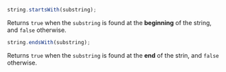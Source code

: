 ```javascript
string.startsWith(substring);
```

Returns `true` when the `substring` is found at the **beginning** of the string, and `false` otherwise.

```javascript
string.endsWith(substring);
```

Returns `true` when the `substring` is found at the **end** of the strin, and `false` otherwise.
